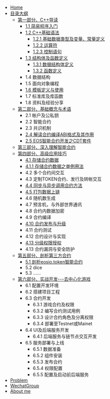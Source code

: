 * [Home]()
* [目录大纲]()
  * [第一部分、C++导读](cplus/cplus_intro)
    * [1.1 简易程序入门](cplus/simple_cplus_learn)
    * [1.2 C++基础语法]()
      * [1.2.1 基础数据类型及变量、常量定义](cplus/cplus_variable_const)
      * [1.2.2 运算符](cplus/cplus_operate)
      * [1.2.3 控制语句](cplus/cplus_control)
    * [1.3 结构体及函数定义]()
      * [1.3.1 数据结构体定义](cplus/cplus_struct)
      * [1.3.2 函数定义](cplus/cplus_funcation)
    * 1.4 数据结构
    * 1.5 面向对象编程
    * [1.6 模板定义与使用](cplus/cplus_templates)
    * 1.7 标准库及库函数
    * 1.8 资料及经验分享
  * [第二部分、基础概念与术语]()
    * 2.1 帐户及公私钥
    * 2.2 智能合约
    * 2.3 共识机制
    * [2.4 解读合约编译ABI格式及其作用](contracts/intro_abi)
    * [2.5 EOS智能合约开发之CDT套件](contracts/contract_dev_kit)
  * [第三部分、深入理解智能合约]()
  * [第四部分、高级应用技巧]()
    * [4.1 存储合约数据](contracts/data_persistent)
    * [4.1.1 存储合约数据之单例用法](contracts/eos_persistent_singleton)
    * 4.2 多个合约间交互
    * 4.3 定制TOKEN合约、发行及转帐交互
    * [4.4 同步与异步调用合约方法](contracts/inline_deferred_actions)
    * [4.5 打包数据上链](contracts/store_data2chain)
    * 4.6 随机数生成
    * 4.7 预言机，与外部世界通讯
    * 4.8 合约内数据加密
    * 4.9 合约编译
    * [4.10 合约发布与升级](contracts/contract_deploy)
    * 4.11 合约测试
    * 4.12 合约设计与实现
    * [4.13 分级权限授权](contracts/eos_contract_auth)
    * 4.13 合约漏洞与安全防护
  * [第五部分、剖析第三方合约]()
    * [5.1 剖析eosio.token智能合约](contracts/analyze_eosiotoken)
    * 5.2 dice
    * 5.3 ......
  * [第六部分、实战开发---去中心化游戏]()
    * 6.1 配置开发环境
    * 6.2 搭建项目工程
    * 6.3 合约开发
      * 6.3.1 游戏合约及权限
      * 6.3.2 编写合约测试用例
      * 6.3.3 设计合约角色及分离权限
      * 6.3.4 部署至Testnet或Mainet
    * 6.4 UI及后端服务开发
      * 6.4.1 后端服务与链节点交互开发
    * 6.5 服务部署与上线
      * 6.5.1 数据准备
      * 6.5.2 组件安装
      * 6.5.3 发布合约
      * 6.5.4 权限配置
      * 6.5.5 配置及启动前后端服务
* [Problem]()
* [WechatGroup]()
* [About me](aboutme.md)
